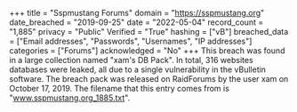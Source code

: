 +++
title = "Sspmustang Forums"
domain = "https://sspmustang.org"
date_breached = "2019-09-25"
date = "2022-05-04"
record_count = "1,885"
privacy = "Public"
Verified = "True"
hashing = ["vB"]
breached_data = ["Email addresses", "Passwords", "Usernames", "IP addresses"]
categories = ["Forums"]
acknowledged = "No"
+++
This breach was found in a large collection named "xam's DB Pack". In total, 316 websites databases were leaked, all due to a single vulnerability in the vBulletin software. The breach pack was released on RaidForums by the user xam on October 17, 2019. The filename that this entry comes from is "www.sspmustang.org_1885.txt".

